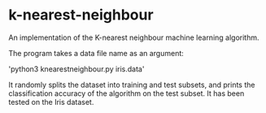 # k-nearest-neighbour
An implementation of the K-nearest neighbour machine learning algorithm.

The program takes a data file name as an argument:

'python3 knearestneighbour.py iris.data'

It randomly splits the dataset into training and test subsets, and prints the classification accuracy of the algorithm on the test subset. It has been tested on the Iris dataset.
